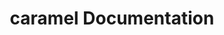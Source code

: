 ---
title: caramel Documentation

language_tabs:

toc_footers:
    - <a href='https://github.com/hvlmnns/Caramel'>download caramel</a>
    - <a href='https://github.com/hvlmnns/Caramel/fork'>fork caramel</a>

includes:
    - intro

    - setup

    - syntax

    - config
    - config_extension
    - config_use_cache
    - config_cache_dir
    - config_comment_symbol
    - config_show_comments
    - config_block_comments
    - config_variable_symbol
    - config_left_delimiter
    - config_right_delimiter
    - config_file_header
    - config_self_closing
    - config_inline_elements

    - plugins
    - plugins_custom

    - core

    - core_models_storage
    - core_models_storage_set
    - core_models_storage_get
    - core_models_storage_merge
    - core_models_storage_has
    - core_models_storage_delete
    - core_models_storage_find

    - core_services_service
    - core_services_service_set_caramel
    - core_services_service_set_vars
    - core_services_service_set_config
    - core_services_service_set_directories
    - core_services_service_set_helpers
    - core_services_service_set_cache
    - core_services_service_set_plugins
    - core_services_service_set_lexer
    - core_services_service_set_parser
    - core_services_service_set_template

    - exceptions

search: true
---